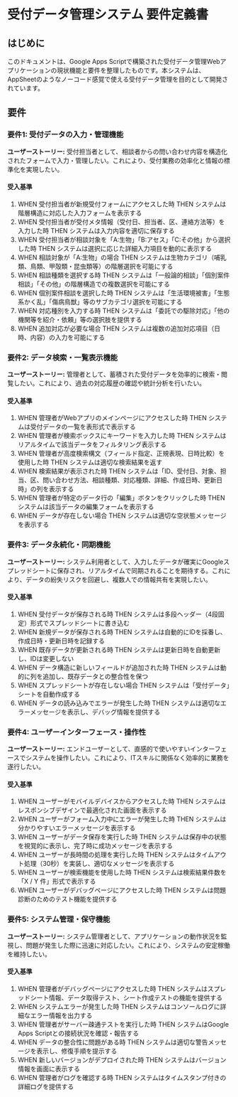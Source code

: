 # 受付データ管理システム 要件定義書

## はじめに

このドキュメントは、Google Apps Scriptで構築された受付データ管理Webアプリケーションの現状機能と要件を整理したものです。本システムは、AppSheetのようなノーコード感覚で使える受付データ管理を目的として開発されています。

## 要件

### 要件1: 受付データの入力・管理機能

**ユーザーストーリー:** 受付担当者として、相談者からの問い合わせ内容を構造化されたフォームで入力・管理したい。これにより、受付業務の効率化と情報の標準化を実現したい。

#### 受入基準

1. WHEN 受付担当者が新規受付フォームにアクセスした時 THEN システムは階層構造に対応した入力フォームを表示する
2. WHEN 受付担当者が受付メタ情報（受付日、担当者、区、連絡方法等）を入力した時 THEN システムは入力内容を適切に保存する
3. WHEN 受付担当者が相談対象を「A:生物」「B:アセス」「C:その他」から選択した時 THEN システムは選択に応じた詳細入力項目を動的に表示する
4. WHEN 相談対象が「A:生物」の場合 THEN システムは生物カテゴリ（哺乳類、鳥類、甲殻類・昆虫類等）の階層選択を可能にする
5. WHEN 相談種類を選択する時 THEN システムは「一般論的相談」「個別案件相談」「その他」の階層構造での複数選択を可能にする
6. WHEN 個別案件相談を選択した時 THEN システムは「生活環境被害」「生態系かく乱」「傷病鳥獣」等のサブカテゴリ選択を可能にする
7. WHEN 対応種別を入力する時 THEN システムは「委託での駆除対応」「他の機関等を紹介・依頼」等の選択肢を提供する
8. WHEN 追加対応が必要な場合 THEN システムは複数の追加対応項目（日時、内容）の入力を可能にする

### 要件2: データ検索・一覧表示機能

**ユーザーストーリー:** 管理者として、蓄積された受付データを効率的に検索・閲覧したい。これにより、過去の対応履歴の確認や統計分析を行いたい。

#### 受入基準

1. WHEN 管理者がWebアプリのメインページにアクセスした時 THEN システムは受付データの一覧を表形式で表示する
2. WHEN 管理者が検索ボックスにキーワードを入力した時 THEN システムはリアルタイムで該当データをフィルタリング表示する
3. WHEN 管理者が高度検索構文（フィールド指定、正規表現、日時比較）を使用した時 THEN システムは適切な検索結果を返す
4. WHEN 検索結果が表示された時 THEN システムは「ID、受付日、対象、担当、区、問い合わせ方法、相談種類、対応種類、詳細、作成日時、更新日時」の列を表示する
5. WHEN 管理者が特定のデータ行の「編集」ボタンをクリックした時 THEN システムは該当データの編集フォームを表示する
6. WHEN データが存在しない場合 THEN システムは適切な空状態メッセージを表示する

### 要件3: データ永続化・同期機能

**ユーザーストーリー:** システム利用者として、入力したデータが確実にGoogleスプレッドシートに保存され、リアルタイムで同期されることを期待する。これにより、データの紛失リスクを回避し、複数人での情報共有を実現したい。

#### 受入基準

1. WHEN 受付データが保存される時 THEN システムは多段ヘッダー（4段固定）形式でスプレッドシートに書き込む
2. WHEN 新規データが保存される時 THEN システムは自動的にIDを採番し、作成日時・更新日時を記録する
3. WHEN 既存データが更新される時 THEN システムは更新日時を自動更新し、IDは変更しない
4. WHEN データ構造に新しいフィールドが追加された時 THEN システムは動的に列を追加し、既存データとの整合性を保つ
5. WHEN スプレッドシートが存在しない場合 THEN システムは「受付データ」シートを自動作成する
6. WHEN データの読み込みでエラーが発生した時 THEN システムは適切なエラーメッセージを表示し、デバッグ情報を提供する

### 要件4: ユーザーインターフェース・操作性

**ユーザーストーリー:** エンドユーザーとして、直感的で使いやすいインターフェースでシステムを操作したい。これにより、ITスキルに関係なく効率的に業務を遂行したい。

#### 受入基準

1. WHEN ユーザーがモバイルデバイスからアクセスした時 THEN システムはレスポンシブデザインで最適化された画面を表示する
2. WHEN ユーザーがフォーム入力中にエラーが発生した時 THEN システムは分かりやすいエラーメッセージを表示する
3. WHEN ユーザーがデータ保存を実行した時 THEN システムは保存中の状態を視覚的に表示し、完了時に成功メッセージを表示する
4. WHEN ユーザーが長時間の処理を実行した時 THEN システムはタイムアウト処理（30秒）を実装し、適切なメッセージを表示する
5. WHEN ユーザーが検索機能を使用した時 THEN システムは検索結果件数を「X / Y 件」形式で表示する
6. WHEN ユーザーがデバッグページにアクセスした時 THEN システムは問題診断のためのテスト機能を提供する

### 要件5: システム管理・保守機能

**ユーザーストーリー:** システム管理者として、アプリケーションの動作状況を監視し、問題が発生した際に迅速に対応したい。これにより、システムの安定稼働を維持したい。

#### 受入基準

1. WHEN 管理者がデバッグページにアクセスした時 THEN システムはスプレッドシート情報、データ取得テスト、シート作成テストの機能を提供する
2. WHEN システムエラーが発生した時 THEN システムはコンソールログに詳細なエラー情報を出力する
3. WHEN 管理者がサーバー疎通テストを実行した時 THEN システムはGoogle Apps Scriptとの接続状況を確認・報告する
4. WHEN データの整合性に問題がある時 THEN システムは適切な警告メッセージを表示し、修復手順を提示する
5. WHEN 新しいバージョンがデプロイされた時 THEN システムはバージョン情報を画面に表示する
6. WHEN 管理者がログを確認する時 THEN システムはタイムスタンプ付きの詳細ログを提供する